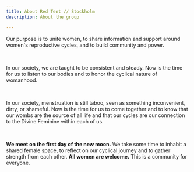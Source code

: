 ```yaml
---
title: About Red Tent // Stockholm
description: About the group

---
```

Our purpose is to unite women, to share information and support around women's reproductive cycles, and to build community and power. 

<br>

In our society, we are taught to be consistent and steady. Now is the time for us to listen to our bodies and to honor the cyclical nature of womanhood. 

<br>

In our society, menstruation is still taboo, seen as something inconvenient, dirty, or shameful. Now is the time for us to come together and to know that our wombs are the source of all life and that our cycles are our connection to the Divine Feminine within each of us.

<br>

**We meet on the first day of the new moon.** We take some time to inhabit a shared female space, to reflect on our cyclical journey and to gather strength from each other. **All women are welcome.** This is a community for everyone.